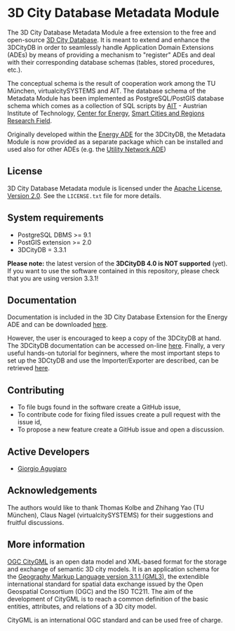 3D City Database Metadata Module
================

The 3D City Database Metadata Module a free extension to the free and open-source [3D City Database](http://www.3dcitydb.org). It is meant to extend and enhance the 3DCityDB in order to seamlessly handle Application Domain Extensions (ADEs) by means of providing a mechanism to "register" ADEs and deal with their corresponding database schemas (tables, stored procedures, etc.).

The conceptual schema is the result of cooperation work among the TU München, virtualcitySYSTEMS and AIT. The database schema of the Metadata Module has been implemented as PostgreSQL/PostGIS database schema which comes as a collection of SQL scripts by [AIT](https://www.ait.ac.at/en/) - Austrian Institute of Technology, [Center for Energy](https://www.ait.ac.at/en/about-the-ait/center/center-for-energy), [Smart Cities and Regions Research Field](https://www.ait.ac.at/en/research-fields/smart-cities-and-regions).

Originally developed within the [Energy ADE](https://github.com/gioagu/3dcitydb_ade/tree/master/02_energy_ade) for the 3DCityDB, the Metadata Module is now provided as a separate package which can be installed and used also for other ADEs (e.g. the [Utility Network ADE](https://github.com/gioagu/3dcitydb_ade/tree/master/03_utility_network_ade)) 

License
-------
3D City Database Metadata module is licensed under the [Apache License, Version 2.0](http://www.apache.org/licenses/LICENSE-2.0). See the `LICENSE.txt` file for more details.

System requirements
-------------------
* PostgreSQL DBMS >= 9.1 
* PostGIS extension >= 2.0
* 3DCityDB = 3.3.1

**Please note:** the latest version of the **3DCityDB 4.0 is NOT supported** (yet). If you want to use the software contained in this repository, please check that you are using version 3.3.1!

Documentation
-------------
Documentation is included in the 3D City Database Extension for the Energy ADE and can be downloaded [here](https://github.com/gioagu/3dcitydb_ade/tree/master/02_energy_ade/manual).

However, the user is encouraged to keep a copy of the 3DCityDB at hand. The 3DCityDB documentation can be accessed on-line [here](https://github.com/3dcitydb/3dcitydb/tree/master/Documentation).
Finally, a very useful hands-on tutorial for beginners, where the most important steps to set up the 3DCtyDB and use the Importer/Exporter are described, can be retrieved [here](https://github.com/3dcitydb/tutorials).

Contributing
------------
* To file bugs found in the software create a GitHub issue,
* To contribute code for fixing filed issues create a pull request with the issue id,
* To propose a new feature create a GitHub issue and open a discussion.

Active Developers
--------------------
* [Giorgio Agugiaro](mailto:g.agugiaro@tudelft.nl)

Acknowledgements  
-----------------------------------
The authors would like to thank Thomas Kolbe and Zhihang Yao (TU München), Claus Nagel (virtualcitySYSTEMS) for their suggestions and fruitful discussions.

More information
----------------
[OGC CityGML](http://www.opengeospatial.org/standards/citygml) is an open data model and XML-based format for the storage and exchange of semantic 3D city models. It is an application schema for the [Geography Markup Language version 3.1.1 (GML3)](http://www.opengeospatial.org/standards/gml), the extendible international standard for spatial data exchange issued by the Open Geospatial Consortium (OGC) and the ISO TC211. The aim of the development of CityGML is to reach a common definition of the basic entities, attributes, and relations of a 3D city model.

CityGML is an international OGC standard and can be used free of charge.
